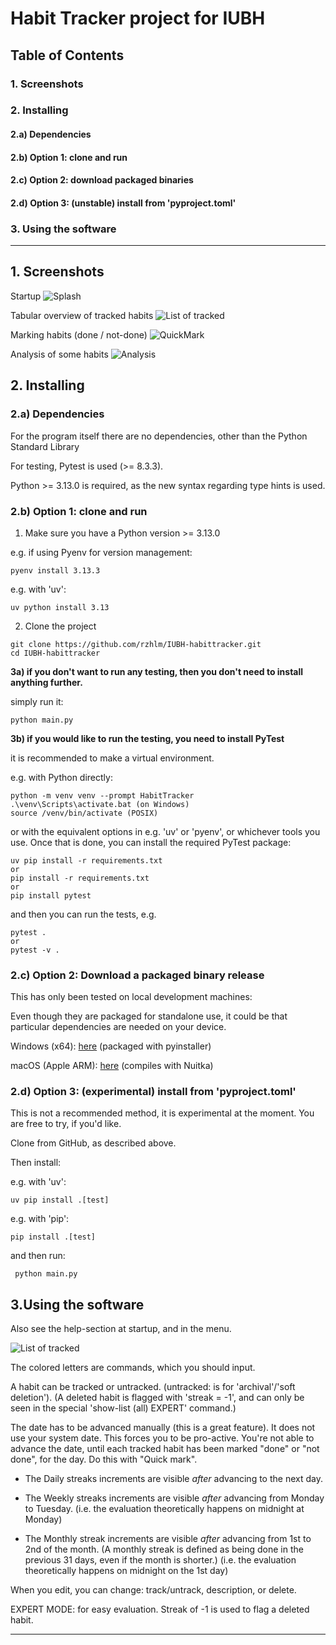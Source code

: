 # Habit Tracker project for IUBH

## Table of Contents

### 1. Screenshots
### 2. Installing
#### 2.a) Dependencies
#### 2.b) Option 1: clone and run
#### 2.c) Option 2: download packaged binaries
#### 2.d) Option 3: (unstable) install from 'pyproject.toml'
### 3. Using the software

---

## 1. Screenshots
Startup
![Splash](./screenshots/splash.png)

Tabular overview of tracked habits
![List of tracked](./screenshots/tracked.png)

Marking habits (done / not-done)
![QuickMark](./screenshots/quickmark.png)

Analysis of some habits
![Analysis](./screenshots/analysis.png)

## 2. Installing

### 2.a) Dependencies
For the program itself there are no dependencies, other than the Python Standard Library

For testing, Pytest is used (>= 8.3.3).

Python >= 3.13.0 is required, as the new syntax regarding type hints is used.

### 2.b) Option 1: clone and run
1) Make sure you have a Python version >= 3.13.0
   
e.g. if using Pyenv for version management:
 ```
pyenv install 3.13.3
```
e.g. with 'uv':
```
uv python install 3.13
```

2) Clone the project


 ```
git clone https://github.com/rzhlm/IUBH-habittracker.git
cd IUBH-habittracker
 ```
**3a) if you don't want to run any testing, then you don't need to install anything further.**

simply run it:
```
python main.py
```
**3b) if you would like to run the testing, you need to install PyTest**

it is recommended to make a virtual environment.

e.g. with Python directly:
```
python -m venv venv --prompt HabitTracker
.\venv\Scripts\activate.bat (on Windows)
source /venv/bin/activate (POSIX)
```
or with the equivalent options in e.g. 'uv' or 'pyenv', or whichever tools you use.
Once that is done, you can install the required PyTest package:
```
uv pip install -r requirements.txt
or 
pip install -r requirements.txt
or
pip install pytest
```

and then you can run the tests, e.g.
```
pytest .
or
pytest -v .
```


### 2.c) Option 2: Download a packaged binary release
This has only been tested on local development machines: 

Even though they are packaged for standalone use, it could be that particular dependencies are needed on your device.

Windows (x64): [here](https://github.com/rzhlm/IUBH-habittracker/releases/download/v1.0.0/habits-win-x64.exe) (packaged with pyinstaller)

macOS (Apple ARM): [here](https://github.com/rzhlm/IUBH-habittracker/releases/download/v1.0.0/habits-macos-arm-nuitka.bin) (compiles with Nuitka)



### 2.d) Option 3: (experimental) install from 'pyproject.toml'

This is not a recommended method, it is experimental at the moment.
You are free to try, if you'd like.


Clone from GitHub, as described above.

Then install:

e.g. with 'uv': 
```
uv pip install .[test]
```
e.g. with 'pip': 
```
pip install .[test]
```

and then run:
```
 python main.py
```

## 3.Using the software

Also see the help-section at startup, and in the menu.

![List of tracked](./screenshots/tracked.png)
        
The colored letters are commands, which you should input.

A habit can be tracked or untracked.
(untracked: is for 'archival'/'soft deletion').
(A deleted habit is flagged with 'streak = -1', and can only be
seen in the special 'show-list (all) EXPERT' command.)

The date has to be advanced manually (this is a great feature).
It does not use your system date. This forces you to be pro-active.
You're not able to advance the date, until each tracked habit has
been marked "done" or "not done", for the day.
Do this with "Quick mark".

- The Daily streaks increments are visible *after* advancing to the next day.

- The Weekly streaks increments are visible *after* advancing from Monday to Tuesday.
(i.e. the evaluation theoretically happens on midnight at Monday)

- The Monthly streak increments are visible *after* advancing from 1st to 2nd of the month. (A monthly streak is defined as being done
in the previous 31 days, even if the month is shorter.)
(i.e. the evaluation theoretically happens on midnight on the 1st day)

When you edit, you can change: track/untrack, description, or delete.

EXPERT MODE: for easy evaluation. Streak of -1 is used
to flag a deleted habit.


---

